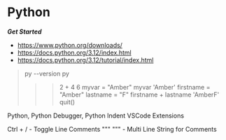 # Python

***Get Started***
- https://www.python.org/downloads/
- https://docs.python.org/3.12/index.html
- https://docs.python.org/3.12/tutorial/index.html

> py --version
> py
>>> 2 + 4
6
>>> myvar = "Amber"
>>> myvar
'Amber'
>>> firstname = "Amber"
>>> lastname = "F"
>>> firstname + lastname
'AmberF'
>>> quit()

Python, Python Debugger, Python Indent VSCode Extensions


Ctrl + / - Toggle Line Comments 
""" """ - Multi Line String for Comments 
